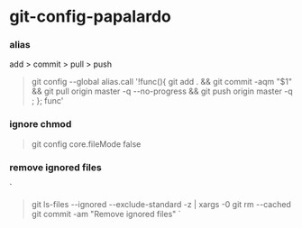 # git-config-papalardo

### alias 
add > commit > pull > push
> git config --global alias.call '!func(){ git add . && git commit -aqm "$1" && git pull origin master -q --no-progress && git push origin master -q ; }; func'

### ignore chmod
> git config core.fileMode false

### remove ignored files
`
> git ls-files --ignored --exclude-standard -z | xargs -0 git rm --cached
> git commit -am "Remove ignored files" 
`
